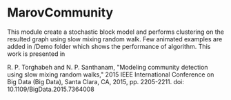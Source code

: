 # MarovCommunity
This module create a stochastic block model and performs clustering on the resulted graph using slow mixing random walk.
Few animated examples are added in /Demo folder which shows the performance of algorithm. This work is presented in 

R. P. Torghabeh and N. P. Santhanam, "Modeling community detection using slow mixing random walks," 2015 IEEE International Conference on Big Data (Big Data), Santa Clara, CA, 2015, pp. 2205-2211.
doi: 10.1109/BigData.2015.7364008
